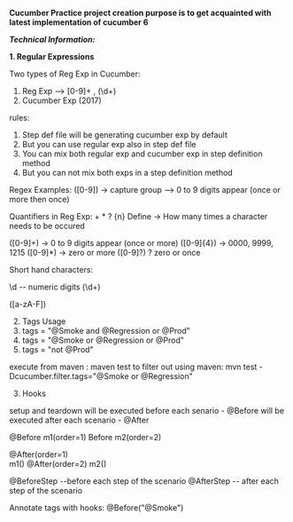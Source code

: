  **Cucumber Practice project creation purpose is to get acquainted with latest implementation of cucumber 6**

**_**Technical Information:**_**

**1. Regular Expressions**

Two types of Reg Exp in Cucumber:

1. Reg Exp --> [0-9]+ , (\\d+)
2. Cucumber Exp (2017)

rules:
1. Step def file will be generating cucumber exp by default
2. But you can use regular exp also in step def file
3. You can mix both regular exp and cucumber exp in step definition method
4. But you can not mix both exps in a step definition method

Regex Examples:
([0-9]) -> capture group --> 0 to 9 digits appear (once or more then once)

Quantifiers in Reg Exp: + * ? {n}
Define -> How many times a character needs to be occured

([0-9]+) -> 0 to 9 digits appear (once or more)
([0-9]{4}) -> 0000, 9999, 1215
([0-9]*) -> zero or more
([0-9]?) ? zero or once


Short hand characters:

\d -- numeric digits
(\d+)

([a-zA-F])

2. Tags
   Usage
  1. tags = "@Smoke and @Regression or @Prod"
  2. tags = "@Smoke or @Regression or @Prod"
  3. tags = "not @Prod"

execute from maven : maven test
to filter out using maven: mvn test -Dcucumber.filter.tags="@Smoke or @Regression"

3. Hooks

setup and teardown
will be executed before each senario - @Before
will be executed after each scenario - @After

@Before
m1(order=1)
Before
m2(order=2)

@After(order=1)  
m1()
@After(order=2)
m2()

@BeforeStep --before each step of the scenario
@AfterStep -- after each step of the scenario

Annotate tags with hooks:
@Before("@Smoke")